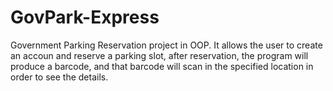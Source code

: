 # GovPark-Express
Government Parking Reservation project in OOP. It allows the user to create an accoun and reserve a parking slot, after reservation, the program will produce a barcode, and that barcode will scan in the specified location in order to see the details.
